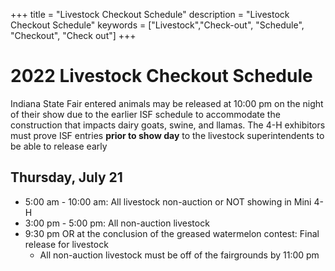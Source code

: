 +++
title = "Livestock Checkout Schedule"
description = "Livestock Checkout Schedule"
keywords = ["Livestock","Check-out", "Schedule", "Checkout", "Check out"]
+++

# 2022 Livestock Checkout Schedule

Indiana State Fair entered animals may be released at 10:00 pm on the night of their show due to the earlier ISF schedule to accommodate the construction that impacts dairy goats, swine, and llamas. The 4-H exhibitors must prove ISF entries **prior to show day** to the livestock superintendents to be able to release early

## Thursday, July 21
* 5:00 am - 10:00 am: All livestock non-auction or NOT showing in Mini 4-H
* 3:00 pm - 5:00 pm: All non-auction livestock
* 9:30 pm OR at the conclusion of the greased watermelon contest: Final release for livestock
    * All non-auction livestock must be off of the fairgrounds by 11:00 pm
